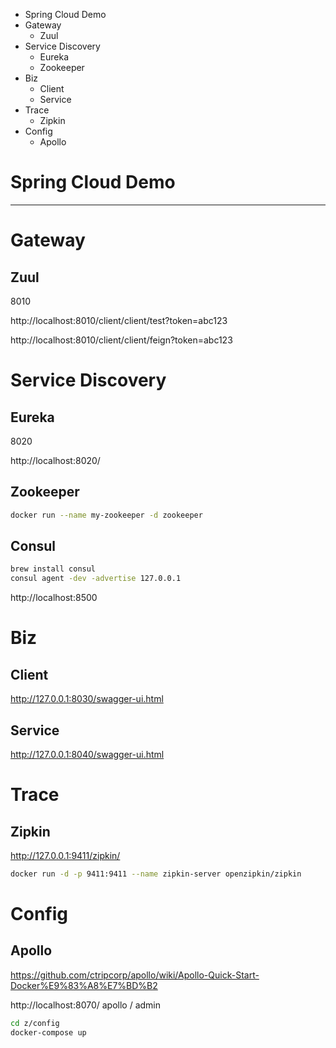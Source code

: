<!-- TOC -->

- Spring Cloud Demo
- Gateway
    - Zuul
- Service Discovery
    - Eureka
    - Zookeeper
- Biz
    - Client
    - Service
- Trace
    - Zipkin
- Config
    - Apollo

<!-- /TOC -->

# Spring Cloud Demo

---

# Gateway

## Zuul

8010

http://localhost:8010/client/client/test?token=abc123

http://localhost:8010/client/client/feign?token=abc123

# Service Discovery

## Eureka

8020

http://localhost:8020/

## Zookeeper

```bash
docker run --name my-zookeeper -d zookeeper
```

## Consul

```bash
brew install consul
consul agent -dev -advertise 127.0.0.1
```

http://localhost:8500

# Biz


## Client

http://127.0.0.1:8030/swagger-ui.html


## Service

http://127.0.0.1:8040/swagger-ui.html

# Trace

## Zipkin

http://127.0.0.1:9411/zipkin/

```bash
docker run -d -p 9411:9411 --name zipkin-server openzipkin/zipkin 
```

# Config

## Apollo

https://github.com/ctripcorp/apollo/wiki/Apollo-Quick-Start-Docker%E9%83%A8%E7%BD%B2


http://localhost:8070/
apollo / admin

```bash
cd z/config
docker-compose up
```
